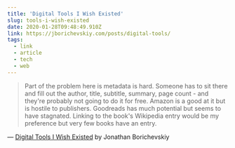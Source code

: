 ```yaml
---
title: 'Digital Tools I Wish Existed'
slug: tools-i-wish-existed
date: 2020-01-28T09:48:49.910Z
link: https://jborichevskiy.com/posts/digital-tools/
tags:
  - link
  - article
  - tech
  - web
---
```


> Part of the problem here is metadata is hard. Someone has to sit there and fill out the author, title, subtitle, summary, page count - and they're probably not going to do it for free. Amazon is a good at it but is hostile to publishers. Goodreads has much potential but seems to have stagnated. Linking to the book's Wikipedia entry would be my preference but very few books have an entry.

&mdash; [Digital Tools I Wish Existed](https://jborichevskiy.com/posts/digital-tools/) by Jonathan Borichevskiy
